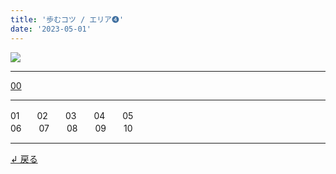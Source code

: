 ```yaml
---
title: '歩むコツ / エリア➍'
date: '2023-05-01'
---
```

![](/images/44.jpg)
***
[00](/posts/44_00)
***
01　　02　　03　　04　　05  
06　　07　　08　　09　　10
***
[ ↲ 戻る ](/posts/0)
